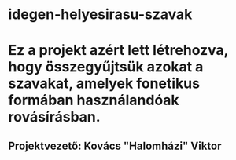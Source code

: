 # idegen-helyesirasu-szavak
# Ez a projekt azért lett létrehozva, hogy összegyűjtsük azokat a szavakat, amelyek fonetikus formában használandóak rovásírásban.

## Projektvezető: Kovács "Halomházi" Viktor
